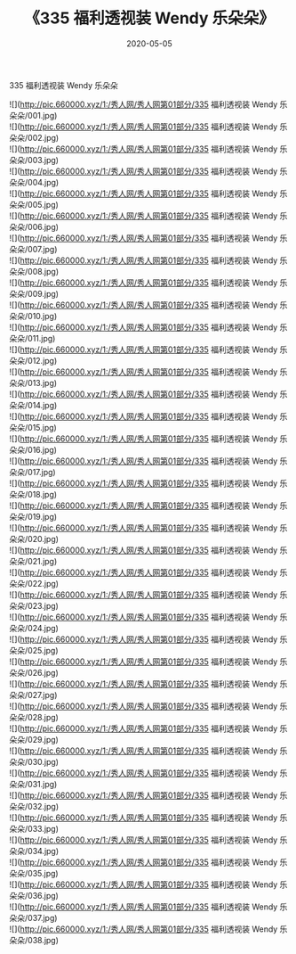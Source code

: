 ﻿---
layout: post
title:  《335 福利透视装 Wendy 乐朵朵》
date:   2020-05-05
img: http://pic.660000.xyz/1:/秀人网/秀人网第01部分/335 福利透视装 Wendy 乐朵朵/000.jpg
categories: [美女, 清纯, 唯美]
---

335 福利透视装 Wendy 乐朵朵

  ![](http://pic.660000.xyz/1:/秀人网/秀人网第01部分/335 福利透视装 Wendy 乐朵朵/001.jpg) <br> ![](http://pic.660000.xyz/1:/秀人网/秀人网第01部分/335 福利透视装 Wendy 乐朵朵/002.jpg) <br> ![](http://pic.660000.xyz/1:/秀人网/秀人网第01部分/335 福利透视装 Wendy 乐朵朵/003.jpg) <br> ![](http://pic.660000.xyz/1:/秀人网/秀人网第01部分/335 福利透视装 Wendy 乐朵朵/004.jpg) <br> ![](http://pic.660000.xyz/1:/秀人网/秀人网第01部分/335 福利透视装 Wendy 乐朵朵/005.jpg) <br> ![](http://pic.660000.xyz/1:/秀人网/秀人网第01部分/335 福利透视装 Wendy 乐朵朵/006.jpg) <br> ![](http://pic.660000.xyz/1:/秀人网/秀人网第01部分/335 福利透视装 Wendy 乐朵朵/007.jpg) <br> ![](http://pic.660000.xyz/1:/秀人网/秀人网第01部分/335 福利透视装 Wendy 乐朵朵/008.jpg) <br> ![](http://pic.660000.xyz/1:/秀人网/秀人网第01部分/335 福利透视装 Wendy 乐朵朵/009.jpg) <br> ![](http://pic.660000.xyz/1:/秀人网/秀人网第01部分/335 福利透视装 Wendy 乐朵朵/010.jpg) <br> ![](http://pic.660000.xyz/1:/秀人网/秀人网第01部分/335 福利透视装 Wendy 乐朵朵/011.jpg) <br> ![](http://pic.660000.xyz/1:/秀人网/秀人网第01部分/335 福利透视装 Wendy 乐朵朵/012.jpg) <br> ![](http://pic.660000.xyz/1:/秀人网/秀人网第01部分/335 福利透视装 Wendy 乐朵朵/013.jpg) <br> ![](http://pic.660000.xyz/1:/秀人网/秀人网第01部分/335 福利透视装 Wendy 乐朵朵/014.jpg) <br> ![](http://pic.660000.xyz/1:/秀人网/秀人网第01部分/335 福利透视装 Wendy 乐朵朵/015.jpg) <br> ![](http://pic.660000.xyz/1:/秀人网/秀人网第01部分/335 福利透视装 Wendy 乐朵朵/016.jpg) <br> ![](http://pic.660000.xyz/1:/秀人网/秀人网第01部分/335 福利透视装 Wendy 乐朵朵/017.jpg) <br> ![](http://pic.660000.xyz/1:/秀人网/秀人网第01部分/335 福利透视装 Wendy 乐朵朵/018.jpg) <br> ![](http://pic.660000.xyz/1:/秀人网/秀人网第01部分/335 福利透视装 Wendy 乐朵朵/019.jpg) <br> ![](http://pic.660000.xyz/1:/秀人网/秀人网第01部分/335 福利透视装 Wendy 乐朵朵/020.jpg) <br> ![](http://pic.660000.xyz/1:/秀人网/秀人网第01部分/335 福利透视装 Wendy 乐朵朵/021.jpg) <br> ![](http://pic.660000.xyz/1:/秀人网/秀人网第01部分/335 福利透视装 Wendy 乐朵朵/022.jpg) <br> ![](http://pic.660000.xyz/1:/秀人网/秀人网第01部分/335 福利透视装 Wendy 乐朵朵/023.jpg) <br> ![](http://pic.660000.xyz/1:/秀人网/秀人网第01部分/335 福利透视装 Wendy 乐朵朵/024.jpg) <br> ![](http://pic.660000.xyz/1:/秀人网/秀人网第01部分/335 福利透视装 Wendy 乐朵朵/025.jpg) <br> ![](http://pic.660000.xyz/1:/秀人网/秀人网第01部分/335 福利透视装 Wendy 乐朵朵/026.jpg) <br> ![](http://pic.660000.xyz/1:/秀人网/秀人网第01部分/335 福利透视装 Wendy 乐朵朵/027.jpg) <br> ![](http://pic.660000.xyz/1:/秀人网/秀人网第01部分/335 福利透视装 Wendy 乐朵朵/028.jpg) <br> ![](http://pic.660000.xyz/1:/秀人网/秀人网第01部分/335 福利透视装 Wendy 乐朵朵/029.jpg) <br> ![](http://pic.660000.xyz/1:/秀人网/秀人网第01部分/335 福利透视装 Wendy 乐朵朵/030.jpg) <br> ![](http://pic.660000.xyz/1:/秀人网/秀人网第01部分/335 福利透视装 Wendy 乐朵朵/031.jpg) <br> ![](http://pic.660000.xyz/1:/秀人网/秀人网第01部分/335 福利透视装 Wendy 乐朵朵/032.jpg) <br> ![](http://pic.660000.xyz/1:/秀人网/秀人网第01部分/335 福利透视装 Wendy 乐朵朵/033.jpg) <br> ![](http://pic.660000.xyz/1:/秀人网/秀人网第01部分/335 福利透视装 Wendy 乐朵朵/034.jpg) <br> ![](http://pic.660000.xyz/1:/秀人网/秀人网第01部分/335 福利透视装 Wendy 乐朵朵/035.jpg) <br> ![](http://pic.660000.xyz/1:/秀人网/秀人网第01部分/335 福利透视装 Wendy 乐朵朵/036.jpg) <br> ![](http://pic.660000.xyz/1:/秀人网/秀人网第01部分/335 福利透视装 Wendy 乐朵朵/037.jpg) <br> ![](http://pic.660000.xyz/1:/秀人网/秀人网第01部分/335 福利透视装 Wendy 乐朵朵/038.jpg) <br>